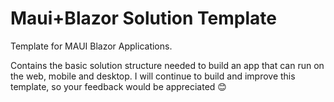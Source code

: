 # Maui+Blazor Solution Template
Template for MAUI Blazor Applications.

Contains the basic solution structure needed to build an app that can run on the web, mobile and desktop.
I will continue to build and improve this template, so your feedback would be appreciated 😊
